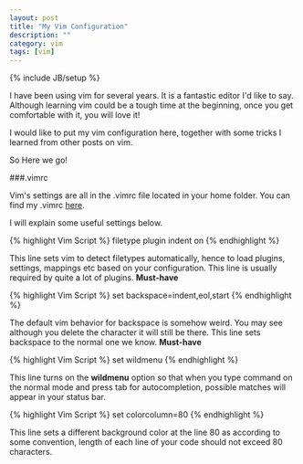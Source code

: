 ```yaml
---
layout: post
title: "My Vim Configuration"
description: ""
category: vim
tags: [vim]
---
```

{% include JB/setup %}

I have been using vim for several years. It is a fantastic editor I'd like to say. Although learning vim could be a tough time at the beginning, once you get comfortable with it, you will love it!

I would like to put my vim configuration here, together with some tricks I learned from other posts on vim.

So Here we go!

###.vimrc

Vim's settings are all in the .vimrc file located in your home folder. You can find my .vimrc [here](https://github.com/Silverneo/backup/blob/master/.vimrc).

I will explain some useful settings below.

{% highlight Vim Script %}
    filetype plugin indent on
{% endhighlight %}

This line sets vim to detect filetypes automatically, hence to load plugins, settings, mappings etc based on your configuration. This line is usually required by quite a lot of plugins. **Must-have**

{% highlight Vim Script %}
    set backspace=indent,eol,start
{% endhighlight %}

The default vim behavior for backspace is somehow weird. You may see although you delete the character it will still be there. This line sets backspace to the normal one we know. **Must-have**

{% highlight Vim Script %}
    set wildmenu
{% endhighlight %}

This line turns on the **wildmenu** option so that when you type command on the normal mode and press tab for autocompletion, possible matches will appear in your status bar.

{% highlight Vim Script %}
    set colorcolumn=80
{% endhighlight %}

This line sets a different background color at the line 80 as according to some convention, length of each line of your code should not exceed 80 characters.  
